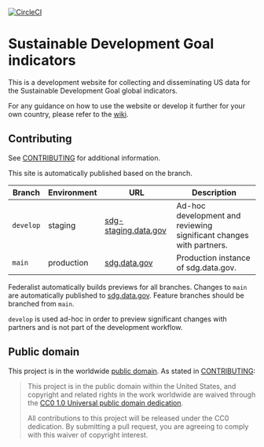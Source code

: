 [![CircleCI](https://circleci.com/gh/GSA/sdg-indicators-usa.svg?style=svg)](https://circleci.com/gh/GSA/sdg-indicators-usa)

# Sustainable Development Goal indicators

This is a development website for collecting and disseminating US data for the Sustainable Development Goal global indicators.

For any guidance on how to use the website or develop it further for your own country, please refer to the [wiki](https://github.com/ONSdigital/sdg-indicators/wiki).


## Contributing

See [CONTRIBUTING](CONTRIBUTING.md) for additional information.

This site is automatically published based on the branch.

Branch    | Environment | URL | Description
------    | ----------- | --- | -----------
`develop` | staging     | [sdg-staging.data.gov](https://sdg-staging.data.gov/) | Ad-hoc development and reviewing significant changes with partners.
`main`  | production  | [sdg.data.gov](https://sdg.data.gov/) | Production instance  of sdg.data.gov.

Federalist automatically builds previews for all branches. Changes to `main` are
automatically published to [sdg.data.gov](https://sdg.data.gov/).
Feature branches should be branched from `main`.

`develop` is used ad-hoc in order to preview significant changes with partners
and is not part of the development workflow.


## Public domain

This project is in the worldwide [public domain](LICENSE.md). As stated in [CONTRIBUTING](CONTRIBUTING.md):

> This project is in the public domain within the United States, and copyright and related rights in the work worldwide are waived through the [CC0 1.0 Universal public domain dedication](https://creativecommons.org/publicdomain/zero/1.0/).
>
> All contributions to this project will be released under the CC0 dedication. By submitting a pull request, you are agreeing to comply with this waiver of copyright interest.
